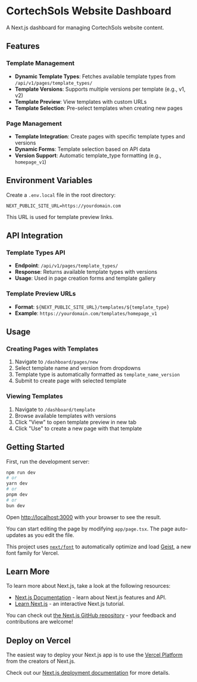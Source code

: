 # CortechSols Website Dashboard

A Next.js dashboard for managing CortechSols website content.

## Features

### Template Management
- **Dynamic Template Types**: Fetches available template types from `/api/v1/pages/template_types/`
- **Template Versions**: Supports multiple versions per template (e.g., v1, v2)
- **Template Preview**: View templates with custom URLs
- **Template Selection**: Pre-select templates when creating new pages

### Page Management
- **Template Integration**: Create pages with specific template types and versions
- **Dynamic Forms**: Template selection based on API data
- **Version Support**: Automatic template_type formatting (e.g., `homepage_v1`)

## Environment Variables

Create a `.env.local` file in the root directory:

```env
NEXT_PUBLIC_SITE_URL=https://yourdomain.com
```

This URL is used for template preview links.

## API Integration

### Template Types API
- **Endpoint**: `/api/v1/pages/template_types/`
- **Response**: Returns available template types with versions
- **Usage**: Used in page creation forms and template gallery

### Template Preview URLs
- **Format**: `${NEXT_PUBLIC_SITE_URL}/templates/${template_type}`
- **Example**: `https://yourdomain.com/templates/homepage_v1`

## Usage

### Creating Pages with Templates
1. Navigate to `/dashboard/pages/new`
2. Select template name and version from dropdowns
3. Template type is automatically formatted as `template_name_version`
4. Submit to create page with selected template

### Viewing Templates
1. Navigate to `/dashboard/template`
2. Browse available templates with versions
3. Click "View" to open template preview in new tab
4. Click "Use" to create a new page with that template

## Getting Started

First, run the development server:

```bash
npm run dev
# or
yarn dev
# or
pnpm dev
# or
bun dev
```

Open [http://localhost:3000](http://localhost:3000) with your browser to see the result.

You can start editing the page by modifying `app/page.tsx`. The page auto-updates as you edit the file.

This project uses [`next/font`](https://nextjs.org/docs/app/building-your-application/optimizing/fonts) to automatically optimize and load [Geist](https://vercel.com/font), a new font family for Vercel.

## Learn More

To learn more about Next.js, take a look at the following resources:

- [Next.js Documentation](https://nextjs.org/docs) - learn about Next.js features and API.
- [Learn Next.js](https://nextjs.org/learn) - an interactive Next.js tutorial.

You can check out [the Next.js GitHub repository](https://github.com/vercel/next.js) - your feedback and contributions are welcome!

## Deploy on Vercel

The easiest way to deploy your Next.js app is to use the [Vercel Platform](https://vercel.com/new?utm_medium=default-template&filter=next.js&utm_source=create-next-app&utm_campaign=create-next-app-readme) from the creators of Next.js.

Check out our [Next.js deployment documentation](https://nextjs.org/docs/app/building-your-application/deploying) for more details.

